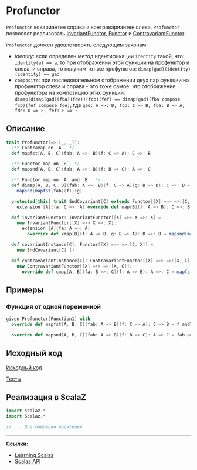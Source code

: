 # Profunctor

`Profunctor` ковариантен справа и контравариантен слева.
`Profunctor` позволяет реализовать [InvariantFunctor](../monad/invariant-functor), [Functor](../monad/functor) 
и [ContravariantFunctor](../monad/contravariant-functor).

`Profunctor` должен удовлетворять следующим законам:
- _identity_: если определен метод идентификации `identity` такой, что: `identity(a) == a`, то при отображении этой функции
  на профунктор и слева, и справа, то получим тот же профунктор: `dimap(gad)(identity)(identity) == gad`
- `composite`: при последовательном отображении двух пар функции на профунктор слева и справа - это тоже самое,
  что отображение профунктора на композицию этих функций:  
  `dimap(dimap(gad)(fba)(fde))(fcb)(fef) == dimap(gad)(fba compose fcb)(fef compose fde)`, где 
  `gad: A =>: D, fcb: C => B, fba: B => A, fde: D => E, fef: E => F`

  
## Описание

```scala
trait Profunctor[=>:[_, _]]:
  /** Contramap on `A`. */
  def mapfst[A, B, C](fab: A =>: B)(f: C => A): C =>: B

  /** Functor map on `B`. */
  def mapsnd[A, B, C](fab: A =>: B)(f: B => C): A =>: C

  /** Functor map on `A` and `B`. */
  def dimap[A, B, C, D](fab: A =>: B)(f: C => A)(g: B => D): C =>: D =
    mapsnd(mapfst(fab)(f))(g)

  protected[this] trait SndCovariant[C] extends Functor[[X] =>> =>:[C, X]]:
    extension [A](fa: C =>: A) override def map[B](f: A => B): C =>: B = mapsnd(fa)(f)

  def invariantFunctor: InvariantFunctor[[X] =>> X =>: X] =
    new InvariantFunctor[[X] =>> X =>: X]:
      extension [A](fa: A =>: A)
        override def xmap[B](f: A => B, g: B => A): B =>: B = mapsnd(mapfst(fa)(g))(f)

  def covariantInstance[C]: Functor[[X] =>> =>:[C, X]] =
    new SndCovariant[C] {}

  def contravariantInstance[C]: ContravariantFunctor[[X] =>> =>:[X, C]] =
    new ContravariantFunctor[[X] =>> =>:[X, C]]:
      override def cmap[A, B](fa: B =>: C)(f: A => B): A =>: C = mapfst(fa)(f)
```

## Примеры

### Функция от одной переменной

```scala
given Profunctor[Function1] with
  override def mapfst[A, B, C](fab: A => B)(f: C => A): C => B = f andThen fab

  override def mapsnd[A, B, C](fab: A => B)(f: B => C): A => C = fab andThen f
```

## Исходный код

[Исходный код](https://gitflic.ru/project/artemkorsakov/scalabook/blob?file=examples%2Fsrc%2Fmain%2Fscala%2Ftypeclass%2Farrow%2FProfunctor.scala&plain=1)

[Тесты](https://gitflic.ru/project/artemkorsakov/scalabook/blob?file=examples%2Fsrc%2Ftest%2Fscala%2Ftypeclass%2Farrow%2FProfunctorSuite.scala)


## Реализация в ScalaZ

```scala
import scalaz.*
import Scalaz.*

// ... Все операции родителей
```


---

**Ссылки:**

- [Learning Scalaz](http://eed3si9n.com/learning-scalaz/Arrow.html)
- [Scalaz API](https://javadoc.io/doc/org.scalaz/scalaz-core_3/7.3.6/scalaz/Profunctor.html)
